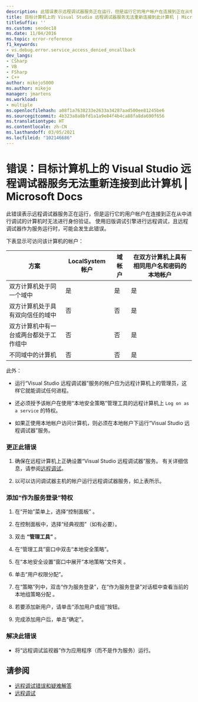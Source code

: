 ```yaml
---
description: 此错误表示远程调试器服务正在运行，但是运行它的用户帐户在连接到正在从中进行调试的计算机时无法进行身份验证。
title: 目标计算机上的 Visual Studio 远程调试器服务无法重新连接到此计算机 | Microsoft Docs
titleSuffix: ''
ms.custom: seodec18
ms.date: 11/04/2016
ms.topic: error-reference
f1_keywords:
- vs.debug.error.service_access_denied_oncallback
dev_langs:
- CSharp
- VB
- FSharp
- C++
author: mikejo5000
ms.author: mikejo
manager: jmartens
ms.workload:
- multiple
ms.openlocfilehash: a08f1a7638233e2633a34287aad500ee81245be6
ms.sourcegitcommit: 4b323a8a8bfd1a1a9e84f4b4ca88fa8da690f656
ms.translationtype: HT
ms.contentlocale: zh-CN
ms.lasthandoff: 03/05/2021
ms.locfileid: "102146686"
---
```

# <a name="error-the-visual-studio-remote-debugger-service-on-the-target-computer-cannot-connect-back-to-this-computer"></a>错误：目标计算机上的 Visual Studio 远程调试器服务无法重新连接到此计算机 | Microsoft Docs
此错误表示远程调试器服务正在运行，但是运行它的用户帐户在连接到正在从中进行调试的计算机时无法进行身份验证。 使用旧版调试引擎进行远程调试，且远程调试器作为服务运行时，可能会发生此错误。

 下表显示可访问该计算机的帐户：

|方案|LocalSystem 帐户|域帐户|在双方计算机上具有相同用户名和密码的本地帐户|
|-|-|-|-|
|双方计算机处于同一个域中|是|是|是|
|双方计算机处于具有双向信任的域中|否|否|是|
|双方计算机中有一台或两台都处于工作组中|否|否|是|
|不同域中的计算机|否|否|是|

 此外：

- 运行“Visual Studio 远程调试器”服务的帐户应为远程计算机上的管理员，这样它就能调试任何进程。

- 还必须授予该帐户在使用“本地安全策略”管理工具的远程计算机上 `Log on as a service` 的特权。

- 如果正使用本地帐户访问计算机，则必须在本地帐户下运行“Visual Studio 远程调试器”服务。

### <a name="to-correct-this-error"></a>更正此错误

1. 确保在远程计算机上正确设置“Visual Studio 远程调试器”服务。 有关详细信息，请参阅[远程调试](../debugger/remote-debugging.md)。

2. 以可以访问调试器主机的帐户运行远程调试器服务，如上表所示。

### <a name="to-add-log-on-as-a-service-privilege"></a>添加“作为服务登录”特权

1. 在“开始”菜单上，选择“控制面板” 。

2. 在控制面板中，选择“经典视图”（如有必要）。

3. 双击 **“管理工具”** 。

4. 在“管理工具”窗口中双击“本地安全策略”。

5. 在“本地安全设置”窗口中展开“本地策略”文件夹 。

6. 单击“用户权限分配”。

7. 在“策略”列中，双击“作为服务登录”，在“作为服务登录”对话框中查看当前的本地组策略分配  。

8. 若要添加新用户，请单击“添加用户或组”按钮。

9. 完成添加用户后，单击“确定”。

### <a name="to-work-around-this-error"></a>解决此错误

- 将“远程调试监视器”作为应用程序（而不是作为服务）运行。

## <a name="see-also"></a>请参阅
- [远程调试错误和疑难解答](../debugger/remote-debugging-errors-and-troubleshooting.md)
- [远程调试](../debugger/remote-debugging.md)
